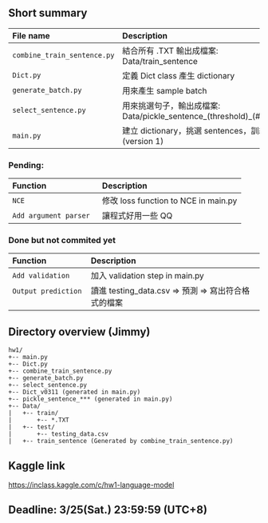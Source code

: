 ## Short summary
 
| File name                   | Description |
| :-------------------------- | :---------- |
| `combine_train_sentence.py` | 結合所有 .TXT 輸出成檔案: Data/train_sentence|
| `Dict.py`                   | 定義 Dict class 產生 dictionary |
| `generate_batch.py`         | 用來產生 sample batch |
| `select_sentence.py`        | 用來挑選句子，輸出成檔案: Data/pickle_sentence_(threshold)_(#selected) |
| `main.py`                   | 建立 dictionary，挑選 sentences，訓練 RNN (version 1)|

### Pending:
| Function                | Description |
| :---------------------- | :---------- |
| `NCE`                   | 修改 loss function to NCE in main.py |
| `Add argument parser`   | 讓程式好用一些 QQ  |

### Done but not commited yet
| Function                | Description |
| :---------------------- | :---------- |
| `Add validation`        | 加入 validation step in main.py |
| `Output prediction`     | 讀進 testing_data.csv => 預測 => 寫出符合格式的檔案 |

## Directory overview (Jimmy)
```
hw1/
+-- main.py
+-- Dict.py
+-- combine_train_sentence.py
+-- generate_batch.py
+-- select_sentence.py
+-- Dict_v0311 (generated in main.py)
+-- pickle_sentence_*** (generated in main.py)
+-- Data/
|   +-- train/
|       +-- *.TXT 
|   +-- test/
|       +-- testing_data.csv
|   +-- train_sentence (Generated by combine_train_sentence.py)
```
## Kaggle link
https://inclass.kaggle.com/c/hw1-language-model

## Deadline: 3/25(Sat.) 23:59:59 (UTC+8)
